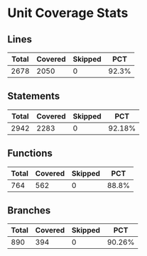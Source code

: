 # Unit Coverage Stats

## Lines

| Total | Covered | Skipped | PCT   |
| ----- | ------- | ------- | ----- |
| 2678  | 2050    | 0       | 92.3% |

## Statements

| Total | Covered | Skipped | PCT    |
| ----- | ------- | ------- | ------ |
| 2942  | 2283    | 0       | 92.18% |

## Functions

| Total | Covered | Skipped | PCT   |
| ----- | ------- | ------- | ----- |
| 764   | 562     | 0       | 88.8% |

## Branches

| Total | Covered | Skipped | PCT    |
| ----- | ------- | ------- | ------ |
| 890   | 394     | 0       | 90.26% |
